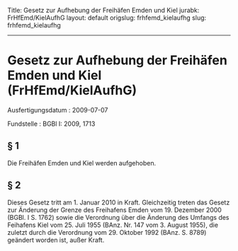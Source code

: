 Title: Gesetz zur Aufhebung der Freihäfen Emden und Kiel
jurabk: FrHfEmd/KielAufhG
layout: default
origslug: frhfemd_kielaufhg
slug: frhfemd_kielaufhg

---

# Gesetz zur Aufhebung der Freihäfen Emden und Kiel (FrHfEmd/KielAufhG)

Ausfertigungsdatum
:   2009-07-07

Fundstelle
:   BGBl I: 2009, 1713


## § 1

Die Freihäfen Emden und Kiel werden aufgehoben.


## § 2

Dieses Gesetz tritt am 1. Januar 2010 in Kraft. Gleichzeitig treten
das Gesetz zur Änderung der Grenze des Freihafens Emden vom 19.
Dezember 2000 (BGBl. I S. 1762) sowie die Verordnung über die Änderung
des Umfangs des Feihafens Kiel vom 25. Juli 1955 (BAnz. Nr. 147 vom 3.
August 1955), die zuletzt durch die Verordnung vom 29. Oktober 1992
(BAnz. S. 8789) geändert worden ist, außer Kraft.


